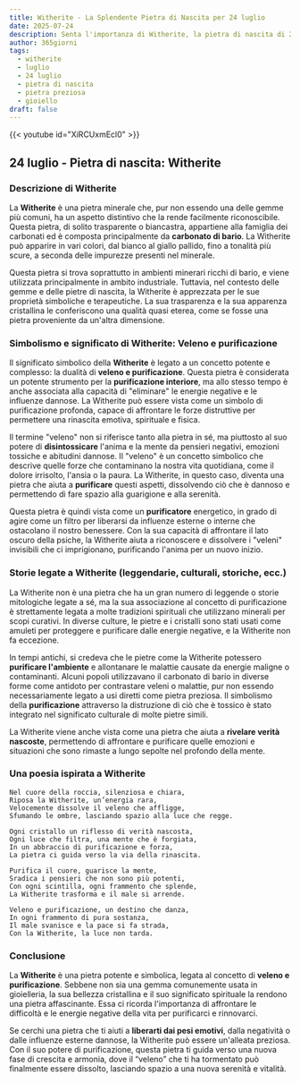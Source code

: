 ```yaml
---
title: Witherite - La Splendente Pietra di Nascita per 24 luglio
date: 2025-07-24
description: Senta l'importanza di Witherite, la pietra di nascita di 24 luglio che simboleggia Veleno e purificazione. Lasci che la sua bellezza e il suo significato illuminino la sua giornata.
author: 365giorni
tags:
  - witherite
  - luglio
  - 24 luglio
  - pietra di nascita
  - pietra preziosa
  - gioiello
draft: false
---
```


{{< youtube id="XiRCUxmEcl0" >}}

## 24 luglio - Pietra di nascita: Witherite

### Descrizione di Witherite

La **Witherite** è una pietra minerale che, pur non essendo una delle gemme più comuni, ha un aspetto distintivo che la rende facilmente riconoscibile. Questa pietra, di solito trasparente o biancastra, appartiene alla famiglia dei carbonati ed è composta principalmente da **carbonato di bario**. La Witherite può apparire in vari colori, dal bianco al giallo pallido, fino a tonalità più scure, a seconda delle impurezze presenti nel minerale.

Questa pietra si trova soprattutto in ambienti minerari ricchi di bario, e viene utilizzata principalmente in ambito industriale. Tuttavia, nel contesto delle gemme e delle pietre di nascita, la Witherite è apprezzata per le sue proprietà simboliche e terapeutiche. La sua trasparenza e la sua apparenza cristallina le conferiscono una qualità quasi eterea, come se fosse una pietra proveniente da un'altra dimensione.

### Simbolismo e significato di Witherite: Veleno e purificazione

Il significato simbolico della **Witherite** è legato a un concetto potente e complesso: la dualità di **veleno e purificazione**. Questa pietra è considerata un potente strumento per la **purificazione interiore**, ma allo stesso tempo è anche associata alla capacità di "eliminare" le energie negative e le influenze dannose. La Witherite può essere vista come un simbolo di purificazione profonda, capace di affrontare le forze distruttive per permettere una rinascita emotiva, spirituale e fisica.

Il termine "veleno" non si riferisce tanto alla pietra in sé, ma piuttosto al suo potere di **disintossicare** l'anima e la mente da pensieri negativi, emozioni tossiche e abitudini dannose. Il "veleno" è un concetto simbolico che descrive quelle forze che contaminano la nostra vita quotidiana, come il dolore irrisolto, l'ansia o la paura. La Witherite, in questo caso, diventa una pietra che aiuta a **purificare** questi aspetti, dissolvendo ciò che è dannoso e permettendo di fare spazio alla guarigione e alla serenità.

Questa pietra è quindi vista come un **purificatore** energetico, in grado di agire come un filtro per liberarsi da influenze esterne o interne che ostacolano il nostro benessere. Con la sua capacità di affrontare il lato oscuro della psiche, la Witherite aiuta a riconoscere e dissolvere i "veleni" invisibili che ci imprigionano, purificando l'anima per un nuovo inizio.

### Storie legate a Witherite (leggendarie, culturali, storiche, ecc.)

La Witherite non è una pietra che ha un gran numero di leggende o storie mitologiche legate a sé, ma la sua associazione al concetto di purificazione è strettamente legata a molte tradizioni spirituali che utilizzano minerali per scopi curativi. In diverse culture, le pietre e i cristalli sono stati usati come amuleti per proteggere e purificare dalle energie negative, e la Witherite non fa eccezione.

In tempi antichi, si credeva che le pietre come la Witherite potessero **purificare l'ambiente** e allontanare le malattie causate da energie maligne o contaminanti. Alcuni popoli utilizzavano il carbonato di bario in diverse forme come antidoto per contrastare veleni o malattie, pur non essendo necessariamente legato a usi diretti come pietra preziosa. Il simbolismo della **purificazione** attraverso la distruzione di ciò che è tossico è stato integrato nel significato culturale di molte pietre simili.

La Witherite viene anche vista come una pietra che aiuta a **rivelare verità nascoste**, permettendo di affrontare e purificare quelle emozioni e situazioni che sono rimaste a lungo sepolte nel profondo della mente.

### Una poesia ispirata a Witherite

```
Nel cuore della roccia, silenziosa e chiara,
Riposa la Witherite, un’energia rara,
Velocemente dissolve il veleno che affligge,
Sfumando le ombre, lasciando spazio alla luce che regge.

Ogni cristallo un riflesso di verità nascosta,
Ogni luce che filtra, una mente che è forgiata,
In un abbraccio di purificazione e forza,
La pietra ci guida verso la via della rinascita.

Purifica il cuore, guarisce la mente,
Sradica i pensieri che non sono più potenti,
Con ogni scintilla, ogni frammento che splende,
La Witherite trasforma e il male si arrende.

Veleno e purificazione, un destino che danza,
In ogni frammento di pura sostanza,
Il male svanisce e la pace si fa strada,
Con la Witherite, la luce non tarda.
```

### Conclusione

La **Witherite** è una pietra potente e simbolica, legata al concetto di **veleno e purificazione**. Sebbene non sia una gemma comunemente usata in gioielleria, la sua bellezza cristallina e il suo significato spirituale la rendono una pietra affascinante. Essa ci ricorda l'importanza di affrontare le difficoltà e le energie negative della vita per purificarci e rinnovarci.

Se cerchi una pietra che ti aiuti a **liberarti dai pesi emotivi**, dalla negatività o dalle influenze esterne dannose, la Witherite può essere un'alleata preziosa. Con il suo potere di purificazione, questa pietra ti guida verso una nuova fase di crescita e armonia, dove il “veleno” che ti ha tormentato può finalmente essere dissolto, lasciando spazio a una nuova serenità e vitalità.